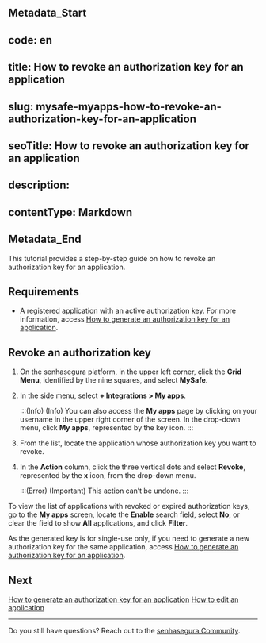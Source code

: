 ## Metadata_Start 
## code: en
## title: How to revoke an authorization key for an application 
## slug: mysafe-myapps-how-to-revoke-an-authorization-key-for-an-application 
## seoTitle: How to revoke an authorization key for an application 
## description:  
## contentType: Markdown 
## Metadata_End
This tutorial provides a step-by-step guide on how to revoke an authorization key for an application.

## Requirements

* A registered application with an active authorization key. For more information, access [How to generate an authorization key for an application](/v3-32/docs/mysafe-myapps-how-to-generate-an-authorization-key).

## Revoke an authorization key

1. On the senhasegura platform, in the upper left corner, click the **Grid Menu**, identified by the nine squares, and select **MySafe**.
2. In the side menu, select **+ Integrations > My apps**.
    
    :::(Info) (Info)
    You can also access the **My apps** page by clicking on your username in the upper right corner of the screen. In the drop-down menu, click **My apps**, represented by the key icon.
    :::
    
 3. From the list, locate the application whose authorization key you want to revoke.
 4. In the **Action** column, click the three vertical dots and select **Revoke**, represented by the **x** icon, from the drop-down menu.

    :::(Error) (Important)
    This action can’t be undone.
    :::

To view the list of applications with revoked or expired authorization keys, go to the **My apps** screen, locate the **Enable** search field, select **No**, or clear the field to show **All** applications, and click **Filter**.

As the generated key is for single-use only, if you need to generate a new authorization key for the same application, access [How to generate an authorization key for an application](/v3-32/docs/mysafe-myapps-how-to-generate-an-authorization-key).

## **Next**
[How to generate an authorization key for an application](/v3-32/docs/mysafe-myapps-how-to-generate-an-authorization-key)
[How to edit an application](/v3-32/docs/mysafe-myapps-how-to-edit-an-application)

* * *

Do you still have questions? Reach out to the [senhasegura Community](https://community.senhasegura.io/).


